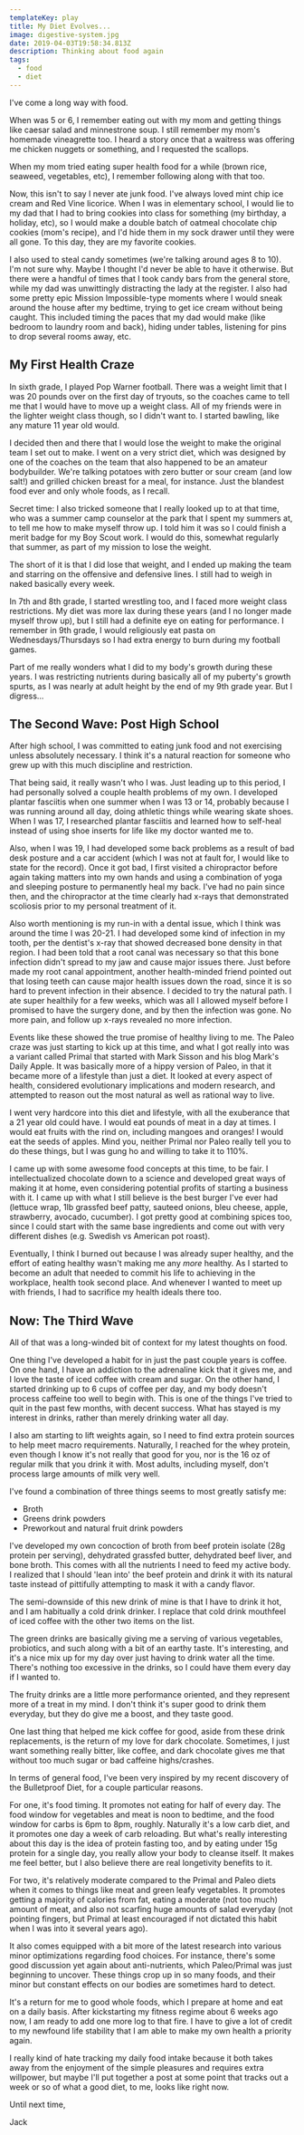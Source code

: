```yaml
---
templateKey: play
title: My Diet Evolves...
image: digestive-system.jpg
date: 2019-04-03T19:58:34.813Z
description: Thinking about food again
tags:
  - food
  - diet
---
```


I've come a long way with food.

When was 5 or 6, I remember eating out with my mom and getting things like caesar salad and minnestrone soup. I still remember my mom's homemade vineagrette too. I heard a story once that a waitress was offering me chicken nuggets or something, and I requested the scallops.

When my mom tried eating super health food for a while (brown rice, seaweed, vegetables, etc), I remember following along with that too.

Now, this isn't to say I never ate junk food. I've always loved mint chip ice cream and Red Vine licorice. When I was in elementary school, I would lie to my dad that I had to bring cookies into class for something (my birthday, a holiday, etc), so I would make a double batch of oatmeal chocolate chip cookies (mom's recipe), and I'd hide them in my sock drawer until they were all gone. To this day, they are my favorite cookies.

I also used to steal candy sometimes (we're talking around ages 8 to 10). I'm not sure why. Maybe I thought I'd never be able to have it otherwise. But there were a handful of times that I took candy bars from the general store, while my dad was unwittingly distracting the lady at the register. I also had some pretty epic Mission Impossible-type moments where I would sneak around the house after my bedtime, trying to get ice cream without being caught. This included timing the paces that my dad would make (like bedroom to laundry room and back), hiding under tables, listening for pins to drop several rooms away, etc.

## My First Health Craze

In sixth grade, I played Pop Warner football. There was a weight limit that I was 20 pounds over on the first day of tryouts, so the coaches came to tell me that I would have to move up a weight class. All of my friends were in the lighter weight class though, so I didn't want to. I started bawling, like any mature 11 year old would.

I decided then and there that I would lose the weight to make the original team I set out to make. I went on a very strict diet, which was designed by one of the coaches on the team that also happened to be an amateur bodybuilder. We're talking potatoes with zero butter or sour cream (and low salt!) and grilled chicken breast for a meal, for instance. Just the blandest food ever and only whole foods, as I recall.

Secret time: I also tricked someone that I really looked up to at that time, who was a summer camp counselor at the park that I spent my summers at, to tell me how to make myself throw up. I told him it was so I could finish a merit badge for my Boy Scout work. I would do this, somewhat regularly that summer, as part of my mission to lose the weight.

The short of it is that I did lose that weight, and I ended up making the team and starring on the offensive and defensive lines. I still had to weigh in naked basically every week.

In 7th and 8th grade, I started wrestling too, and I faced more weight class restrictions. My diet was more lax during these years (and I no longer made myself throw up), but I still had a definite eye on eating for performance. I remember in 9th grade, I would religiously eat pasta on Wednesdays/Thursdays so I had extra energy to burn during my football games.

Part of me really wonders what I did to my body's growth during these years. I was restricting nutrients during basically all of my puberty's growth spurts, as I was nearly at adult height by the end of my 9th grade year. But I digress...

## The Second Wave: Post High School

After high school, I was committed to eating junk food and not exercising unless absolutely necessary. I think it's a natural reaction for someone who grew up with this much discipline and restriction.

That being said, it really wasn't who I was. Just leading up to this period, I had personally solved a couple health problems of my own. I developed plantar fasciitis when one summer when I was 13 or 14, probably because I was running around all day, doing athletic things while wearing skate shoes. When I was 17, I researched plantar fasciitis and learned how to self-heal instead of using shoe inserts for life like my doctor wanted me to.

Also, when I was 19, I had developed some back problems as a result of bad desk posture and a car accident (which I was not at fault for, I would like to state for the record). Once it got bad, I first visited a chiropractor before again taking matters into my own hands and using a combination of yoga and sleeping posture to permanently heal my back. I've had no pain since then, and the chiropractor at the time clearly had x-rays that demonstrated scoliosis prior to my personal treatment of it.

Also worth mentioning is my run-in with a dental issue, which I think was around the time I was 20-21. I had developed some kind of infection in my tooth, per the dentist's x-ray that showed decreased bone density in that region. I had been told that a root canal was necessary so that this bone infection didn't spread to my jaw and cause major issues there. Just before made my root canal appointment, another health-minded friend pointed out that losing teeth can cause major health issues down the road, since it is so hard to prevent infection in their absence. I decided to try the natural path. I ate super healthily for a few weeks, which was all I allowed myself before I promised to have the surgery done, and by then the infection was gone. No more pain, and follow up x-rays revealed no more infection.

Events like these showed the true promise of healthy living to me. The Paleo craze was just starting to kick up at this time, and what I got really into was a variant called Primal that started with Mark Sisson and his blog Mark's Daily Apple. It was basically more of a hippy version of Paleo, in that it became more of a lifestyle than just a diet. It looked at every aspect of health, considered evolutionary implications and modern research, and attempted to reason out the most natural as well as rational way to live.

I went very hardcore into this diet and lifestyle, with all the exuberance that a 21 year old could have. I would eat pounds of meat in a day at times. I would eat fruits with the rind on, including mangoes and oranges! I would eat the seeds of apples. Mind you, neither Primal nor Paleo really tell you to do these things, but I was gung ho and willing to take it to 110%.

I came up with some awesome food concepts at this time, to be fair. I intellectualized chocolate down to a science and developed great ways of making it at home, even considering potential profits of starting a business with it. I came up with what I still believe is the best burger I've ever had (lettuce wrap, 1lb grassfed beef patty, sauteed onions, bleu cheese, apple, strawberry, avocado, cucumber). I got pretty good at combining spices too, since I could start with the same base ingredients and come out with very different dishes (e.g. Swedish vs American pot roast).

Eventually, I think I burned out because I was already super healthy, and the effort of eating healthy wasn't making me any *more* healthy. As I started to become an adult that needed to commit his life to achieving in the workplace, health took second place. And whenever I wanted to meet up with friends, I had to sacrifice my health ideals there too.

## Now: The Third Wave

All of that was a long-winded bit of context for my latest thoughts on food.

One thing I've developed a habit for in just the past couple years is coffee. On one hand, I have an addiction to the adrenaline kick that it gives me, and I love the taste of iced coffee with cream and sugar. On the other hand, I started drinking up to 6 cups of coffee per day, and my body doesn't process caffeine too well to begin with. This is one of the things I've tried to quit in the past few months, with decent success. What has stayed is my interest in drinks, rather than merely drinking water all day.

I also am starting to lift weights again, so I need to find extra protein sources to help meet macro requirements. Naturally, I reached for the whey protein, even though I know it's not really that good for you, nor is the 16 oz of regular milk that you drink it with. Most adults, including myself, don't process large amounts of milk very well.

I've found a combination of three things seems to most greatly satisfy me:

- Broth
- Greens drink powders
- Preworkout and natural fruit drink powders

I've developed my own concoction of broth from beef protein isolate (28g protein per serving), dehydrated grassfed butter, dehydrated beef liver, and bone broth. This comes with all the nutrients I need to feed my active body. I realized that I should 'lean into' the beef protein and drink it with its natural taste instead of pittifully attempting to mask it with a candy flavor.

The semi-downside of this new drink of mine is that I have to drink it hot, and I am habitually a cold drink drinker. I replace that cold drink mouthfeel of iced coffee with the other two items on the list.

The green drinks are basically giving me a serving of various vegetables, probiotics, and such along with a bit of an earthy taste. It's interesting, and it's a nice mix up for my day over just having to drink water all the time. There's nothing too excessive in the drinks, so I could have them every day if I wanted to.

The fruity drinks are a little more performance oriented, and they represent more of a treat in my mind. I don't think it's super good to drink them everyday, but they do give me a boost, and they taste good.

One last thing that helped me kick coffee for good, aside from these drink replacements, is the return of my love for dark chocolate. Sometimes, I just want something really bitter, like coffee, and dark chocolate gives me that without too much sugar or bad caffeine highs/crashes.

In terms of general food, I've been very inspired by my recent discovery of the Bulletproof Diet, for a couple particular reasons.

For one, it's food timing. It promotes not eating for half of every day. The food window for vegetables and meat is noon to bedtime, and the food window for carbs is 6pm to 8pm, roughly. Naturally it's a low carb diet, and it promotes one day a week of carb reloading. But what's really interesting about this day is the idea of protein fasting too, and by eating under 15g protein for a single day, you really allow your body to cleanse itself. It makes me feel better, but I also believe there are real longetivity benefits to it.

For two, it's relatively moderate compared to the Primal and Paleo diets when it comes to things like meat and green leafy vegetables. It promotes getting a majority of calories from fat, eating a moderate (not too much) amount of meat, and also not scarfing huge amounts of salad everyday (not pointing fingers, but Primal at least encouraged if not dictated this habit when I was into it several years ago).

It also comes equipped with a bit more of the latest research into various minor optimizations regarding food choices. For instance, there's some good discussion yet again about anti-nutrients, which Paleo/Primal was just beginning to uncover. These things crop up in so many foods, and their minor but constant effects on our bodies are sometimes hard to detect.

It's a return for me to good whole foods, which I prepare at home and eat on a daily basis. After kickstarting my fitness regime about 6 weeks ago now, I am ready to add one more log to that fire. I have to give a lot of credit to my newfound life stability that I am able to make my own health a priority again.

I really kind of hate tracking my daily food intake because it both takes away from the enjoyment of the simple pleasures and requires extra willpower, but maybe I'll put together a post at some point that tracks out a week or so of what a good diet, to me, looks like right now.

Until next time,

Jack